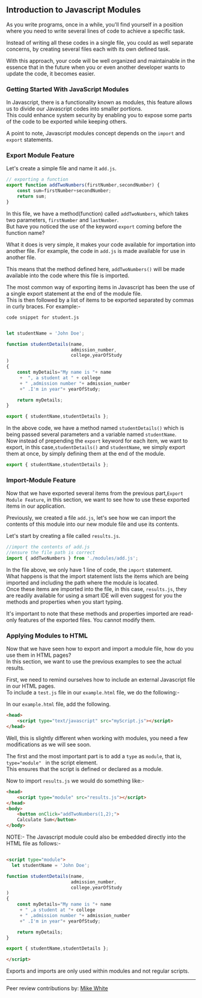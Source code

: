 ## Introduction to Javascript Modules

As you write programs, once in a while, you'll find yourself in a position where you need to write several lines of code to achieve a specific task.  

Instead of writing all these codes in a single file, you could as well separate concerns, by creating several files each with its own defined task.  

With this approach, your code will be well organized and maintainable in the essence that in the future when you or even another developer wants to update the code, it becomes easier.


### Getting Started With JavaScript Modules
In Javascript, there is a functionality known as modules, this feature allows us to divide our Javascript codes into smaller portions.  
This could enhance system security by enabling you to expose some parts of the code to be exported while keeping others.  

A point to note, Javascript modules concept depends on the ```import``` and ```export``` statements.  

### Export Module Feature
Let's create a simple file and name it 
```add.js```.
```js
// exporting a function
export function addTwoNumbers(firstNumber,secondNumber) {
    const sum=firstNumber+secondNumber;
    return sum;
}
```
In this file, we have a method(function) called ```addTwoNumbers```, which takes two parameters, ```firstNumber``` and ```lastNumber```.  
But have you noticed the use of the keyword ```export``` coming before the function name?  

What it does is very simple, it makes your code available for importation into another file. For example, the code in `add.js` is made available for use in another file.

This means that the method defined here, ```addTwoNumbers()``` will be made available into the code where this file is imported.  

The most common way of exporting items in Javascript has been the use of a single export statement at the end of the module file.  
This is then followed by a list of items to be exported separated by commas in curly braces. For example:-  

```code snippet for student.js```

```js

let studentName = 'John Doe';

function studentDetails(name,
                        admission_number,
                        college,yearOfStudy
)
{
    const myDetails="My name is "+ name
     +  ", a student at " + college
     + " ,admission number "+ admission_number
     +" .I'm in year"+ yearOfStudy;

    return myDetails;
}

export { studentName,studentDetails };

```
In the above code, we have a method named ```studentDetails()```  which is being passed several parameters and a variable named ```studentName```.  
Now instead of prepending the ```export``` keyword for each item, we want to export, in this case,```studentDetails()``` and ```studentName```, we simply export them at once, by simply defining them at the end of the module. 
```js
export { studentName,studentDetails };
```

### Import-Module Feature

Now that we have exported several items from the previous part,```Export Module Feature```, in this section, we want to see how to use these exported items in our application.  

Previously, we created a file ```add.js```, let's see how we can import the contents of this module into our new module file and use its contents.  

Let's start by creating a file called ```results.js```.  

```js
//import the contents of add.js
//ensure the file path is correct
import { addTwoNumbers } from './modules/add.js';

```

In the file above, we only have 1 line of code, the ```import``` statement.  
What happens is that the import statement lists the items which are being imported and including the path where the module is located.  
Once these items are imported into the file, in this case, ```results.js```, they are readily available for using a smart IDE will even suggest for you the methods and properties when you start typing.  

It's important to note that these methods and properties imported are read-only features of the exported files. You cannot modify them.  

### Applying Modules to HTML

Now that we have seen how to export and import a module file, how do you use them in HTML pages?  
In this section, we want to use the previous examples to see the actual results.  

First, we need to remind ourselves how to include an external Javascript file in our HTML pages.  
To include a ```test.js``` file in our ```example.html```
file, we do the following:-  

In our ```example.html``` file, add the following.  
```html
<head>
    <script type="text/javascript" src="myScript.js"></script>
</head>

```
Well, this is slightly different when working with modules, you need a few modifications as we will see soon.  

The first and the most important part is to add a ```type``` as ```module```, that is, ```type="module" ``` in the script element.  
This ensures that the script is defined or declared as a module.  

Now to import ```results.js``` we would do something like:-  
```html
<head>
    <script type="module" src="results.js"></script>
</head>
<body>
    <button onClick="addTwoNumbers(1,2);">
    Calculate Sum</button>
</body>
```


NOTE:- The Javascript module could also be embedded directly into the HTML file as follows:-  

```HTML

<script type="module">
  let studentName = 'John Doe';

function studentDetails(name,
                        admission_number,
                        college,yearOfStudy
)
{
    const myDetails="My name is "+ name
     + " ,a student at "+ college
     + " ,admission number "+ admission_number
     +" .I'm in year"+ yearOfStudy;

    return myDetails;
}

export { studentName,studentDetails };

</script>

```
Exports and imports are only used within modules and not regular scripts.

---

Peer review contributions by: [Mike White](https://www.section.io/engineering-education/authors/mike-white/)
